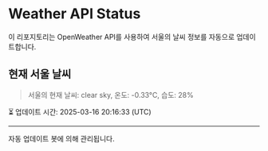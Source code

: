 
# Weather API Status

이 리포지토리는 OpenWeather API를 사용하여 서울의 날씨 정보를 자동으로 업데이트합니다.

## 현재 서울 날씨
> 서울의 현재 날씨: clear sky, 온도: -0.33°C, 습도: 28%

⏳ 업데이트 시간: 2025-03-16 20:16:33 (UTC)

---
자동 업데이트 봇에 의해 관리됩니다.
